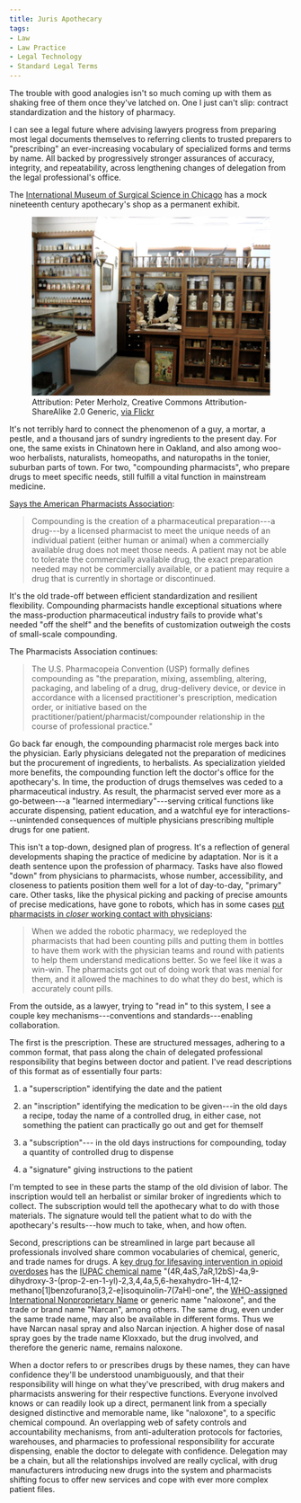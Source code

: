 ```yaml
---
title: Juris Apothecary
tags:
- Law
- Law Practice
- Legal Technology
- Standard Legal Terms
---
```


The trouble with good analogies isn't so much coming up with them as shaking free of them once they've latched on.  One I just can't slip: contract standardization and the history of pharmacy.

I can see a legal future where advising lawyers progress from preparing most legal documents themselves to referring clients to trusted preparers to "prescribing" an ever-increasing vocabulary of specialized forms and terms by name.  All backed by progressively stronger assurances of accuracy, integrity, and repeatability, across lengthening changes of delegation from the legal professional's office.

The [International Museum of Surgical Science in Chicago](https://imss.org/) has a mock nineteenth century apothecary's shop as a permanent exhibit.

<figure>
<img src="/images/imss-apothecary.jpg" alt="photo of nineteenth century apothecary exhibit at International Museum of Surgican Science">
<figcaption>Attribution: Peter Merholz, Creative Commons Attribution-ShareAlike 2.0 Generic, <a href="https://www.flickr.com/photos/peterme/151190340">via Flickr</a></figcaption>
</figure>

It's not terribly hard to connect the phenomenon of a guy, a mortar, a pestle, and a thousand jars of sundry ingredients to the present day.  For one, the same exists in Chinatown here in Oakland, and also among woo-woo herbalists, naturalists, homeopaths, and naturopaths in the tonier, suburban parts of town.  For two, "compounding pharmacists", who prepare drugs to meet specific needs, still fulfill a vital function in mainstream medicine.

[Says the American Pharmacists Association](https://pharmacist.com/Practice/Patient-Care-Services/Compounding/Compounding-FAQs):

> Compounding is the creation of a pharmaceutical preparation---a drug---by a licensed pharmacist to meet the unique needs of an individual patient (either human or animal) when a commercially available drug does not meet those needs.  A patient may not be able to tolerate the commercially available drug, the exact preparation needed may not be commercially available, or a patient may require a drug that is currently in shortage or discontinued.

It's the old trade-off between efficient standardization and resilient flexibility.  Compounding pharmacists handle exceptional situations where the mass-production pharmaceutical industry fails to provide what's needed "off the shelf" and the benefits of customization outweigh the costs of small-scale compounding.

The Pharmacists Association continues:

> The U.S. Pharmacopeia Convention (USP) formally defines compounding as "the preparation, mixing, assembling, altering, packaging, and labeling of a drug, drug-delivery device, or device in accordance with a licensed practitioner's prescription, medication order, or initiative based on the practitioner/patient/pharmacist/compounder relationship in the course of professional practice."

Go back far enough, the compounding pharmacist role merges back into the physician.  Early physicians delegated not the preparation of medicines but the procurement of ingredients, to herbalists.  As specialization yielded more benefits, the compounding function left the doctor's office for the apothecary's.  In time, the production of drugs themselves was ceded to a pharmaceutical industry.  As result, the pharmacist served ever more as a go-between---a "learned intermediary"---serving critical functions like accurate dispensing, patient education, and a watchful eye for interactions---unintended consequences of multiple physicians prescribing multiple drugs for one patient.

This isn't a top-down, designed plan of progress.  It's a reflection of general developments shaping the practice of medicine by adaptation.  Nor is it a death sentence upon the profession of pharmacy.  Tasks have also flowed "down" from physicians to pharmacists, whose number, accessibility, and closeness to patients position them well for a lot of day-to-day, "primary" care.  Other tasks, like the physical picking and packing of precise amounts of precise medications, have gone to robots, which has in some cases [put pharmacists in _closer_ working contact with physicians](https://www.youtube.com/watch?v=oUjwjwZ4cLQ):

> When we added the robotic pharmacy, we redeployed the pharmacists that had been counting pills and putting them in bottles to have them work with the physician teams and round with patients to help them understand medications better.  So we feel like it was a win-win.  The pharmacists got out of doing work that was menial for them, and it allowed the machines to do what they do best, which is accurately count pills.

From the outside, as a lawyer, trying to "read in" to this system, I see a couple key mechanisms---conventions and standards---enabling collaboration.

The first is the prescription.  These are structured messages, adhering to a common format, that pass along the chain of delegated professional responsibility that begins between doctor and patient.  I've read descriptions of this format as of essentially four parts:

1.  a "superscription" identifying the date and the patient

2.  an "inscription" identifying the medication to be given---in the old days a recipe, today the name of a controlled drug, in either case, not something the patient can practically go out and get for themself

3.  a "subscription"--- in the old days instructions for compounding, today a quantity of controlled drug to dispense

4.  a "signature" giving instructions to the patient

I'm tempted to see in these parts the stamp of the old division of labor.  The inscription would tell an herbalist or similar broker of ingredients which to collect.  The subscription would tell the apothecary what to do with those materials.  The signature would tell the patient what to do with the apothecary's results---how much to take, when, and how often.

Second, prescriptions can be streamlined in large part because all professionals involved share common vocabularies of chemical, generic, and trade names for drugs.  A [key drug for lifesaving intervention in opioid overdoses](https://en.wikipedia.org/wiki/Naloxone) has the [IUPAC chemical name](https://en.wikipedia.org/wiki/IUPAC_nomenclature_of_organic_chemistry) "(4R,4aS,7aR,12bS)-4a,9-dihydroxy-3-(prop-2-en-1-yl)-2,3,4,4a,5,6-hexahydro-1H-4,12-methano[1]benzofurano[3,2-e]isoquinolin-7(7aH)-one", the [WHO-assigned International Nonproprietary Name](https://en.wikipedia.org/wiki/International_nonproprietary_name) or generic name "naloxone", and the trade or brand name "Narcan", among others.  The same drug, even under the same trade name, may also be available in different forms.  Thus we have Narcan nasal spray and also Narcan injection.  A higher dose of nasal spray goes by the trade name Kloxxado, but the drug involved, and therefore the generic name, remains naloxone.

When a doctor refers to or prescribes drugs by these names, they can have confidence they'll be understood unambiguously, and that their responsibility will hinge on what they've prescribed, with drug makers and pharmacists answering for their respective functions.  Everyone involved knows or can readily look up a direct, permanent link from a specially designed distinctive and memorable name, like "naloxone", to a specific chemical compound.  An overlapping web of safety controls and accountability mechanisms, from anti-adulteration protocols for factories, warehouses, and pharmacies to professional responsibility for accurate dispensing, enable the doctor to delegate with confidence.  Delegation may be a chain, but all the relationships involved are really cyclical, with drug manufacturers introducing new drugs into the system and pharmacists shifting focus to offer new services and cope with ever more complex patient files.
